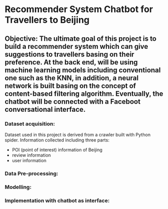 # Recommender System Chatbot for Travellers to Beijing

## Objective: The ultimate goal of this project is to build a recommender system which can give suggestions to travellers basing on their preference. At the back end, will be using machine learning models including conventional one such as the KNN, in addition, a neural network is built basing on the concept of content-based filtering algorithm. Eventually, the chatbot will be connected with a Faceboot conversational interface. 

### Dataset acquisition:
Dataset used in this project is derived from a crawler built with Python spider. Information collected including three parts:

- POI (point of interest) information of Beijing
- review information
- user information

### Data Pre-processing:


### Modelling:

### Implementation with chatbot as interface:

